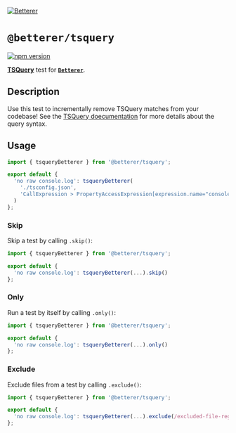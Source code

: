 [![Betterer](https://raw.githubusercontent.com/phenomnomnominal/betterer/master/docs/logo.png)](https://phenomnomnominal.github.io/betterer/)

# `@betterer/tsquery`

[![npm version](https://img.shields.io/npm/v/@betterer/tsquery.svg)](https://www.npmjs.com/package/@betterer/tsquery)

[**TSQuery**](https://github.com/phenomnomnominal/tsquery) test for [**`Betterer`**](https://github.com/phenomnomnominal/betterer).

## Description

Use this test to incrementally remove TSQuery matches from your codebase! See the [TSQuery doecumentation](https://github.com/phenomnomnominal/tsquery) for more details about the query syntax.

## Usage

```typescript
import { tsqueryBetterer } from '@betterer/tsquery';

export default {
  'no raw console.log': tsqueryBetterer(
    './tsconfig.json',
    'CallExpression > PropertyAccessExpression[expression.name="console"][name.name="log"]'
  )
};
```

### Skip

Skip a test by calling `.skip()`:

```typescript
import { tsqueryBetterer } from '@betterer/tsquery';

export default {
  'no raw console.log': tsqueryBetterer(...).skip()
};
```

### Only

Run a test by itself by calling `.only()`:

```typescript
import { tsqueryBetterer } from '@betterer/tsquery';

export default {
  'no raw console.log': tsqueryBetterer(...).only()
};
```

### Exclude

Exclude files from a test by calling `.exclude()`:

```typescript
import { tsqueryBetterer } from '@betterer/tsquery';

export default {
  'no raw console.log': tsqueryBetterer(...).exclude(/excluded-file-regexp/)
};
```
